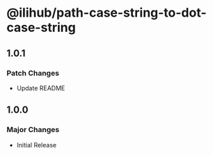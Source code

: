 # @ilihub/path-case-string-to-dot-case-string

## 1.0.1

### Patch Changes

- Update README

## 1.0.0

### Major Changes

- Initial Release
